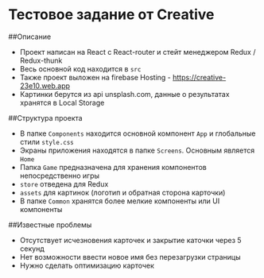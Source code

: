 # Тестовое задание от Creative

##Описание
* Проект написан на React с React-router и стейт менеджером Redux / Redux-thunk
* Весь основной код находится в `src`
* Также проект выложен на firebase Hosting - https://creative-23e10.web.app
* Картинки берутся из api unsplash.com, данные о результатах хранятся в Local Storage

##Структура проекта
* В папке `Components` находится основной компонент `App` и глобальные стили `style.css`
* Экраны приложения находятся в папке `Screens`. Основным является `Home`
* Папка `Game` предназначена для хранения компонентов непосредственно игры
* `store` отведена для Redux
* `assets` для картинок (логотип и обратная сторона карточки)
* В папке `Common` хранятся более мелкие компоненты или UI компоненты

##Известные проблемы
* Отсутствует исчезновения карточек и закрытие каточки через 5 секунд
* Нет возможности ввести новое имя без перезагрузки страницы
* Нужно сделать оптимизацию карточек
